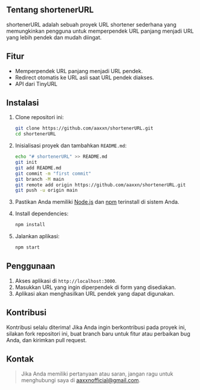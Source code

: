 ## Tentang shortenerURL

shortenerURL adalah sebuah proyek URL shortener sederhana yang memungkinkan pengguna untuk memperpendek URL panjang menjadi URL yang lebih pendek dan mudah diingat.

## Fitur

- Memperpendek URL panjang menjadi URL pendek.
- Redirect otomatis ke URL asli saat URL pendek diakses.
- API dari TinyURL

## Instalasi

1. Clone repositori ini:

   ```bash
   git clone https://github.com/aaxxn/shortenerURL.git
   cd shortenerURL
   ```

2. Inisialisasi proyek dan tambahkan `README.md`:

   ```bash
   echo "# shortenerURL" >> README.md
   git init
   git add README.md
   git commit -m "first commit"
   git branch -M main
   git remote add origin https://github.com/aaxxn/shortenerURL.git
   git push -u origin main
   ```

3. Pastikan Anda memiliki [Node.js](https://nodejs.org/) dan [npm](https://www.npmjs.com/) terinstall di sistem Anda.

4. Install dependencies:

   ```bash
   npm install
   ```

5. Jalankan aplikasi:

   ```bash
   npm start
   ```

## Penggunaan

1. Akses aplikasi di `http://localhost:3000`.
2. Masukkan URL yang ingin diperpendek di form yang disediakan.
3. Aplikasi akan menghasilkan URL pendek yang dapat digunakan.

## Kontribusi

Kontribusi selalu diterima! Jika Anda ingin berkontribusi pada proyek ini, silakan fork repositori ini, buat branch baru untuk fitur atau perbaikan bug Anda, dan kirimkan pull request.

## Kontak

> Jika Anda memiliki pertanyaan atau saran, jangan ragu untuk menghubungi saya di aaxxnofficial@gmail.com.
